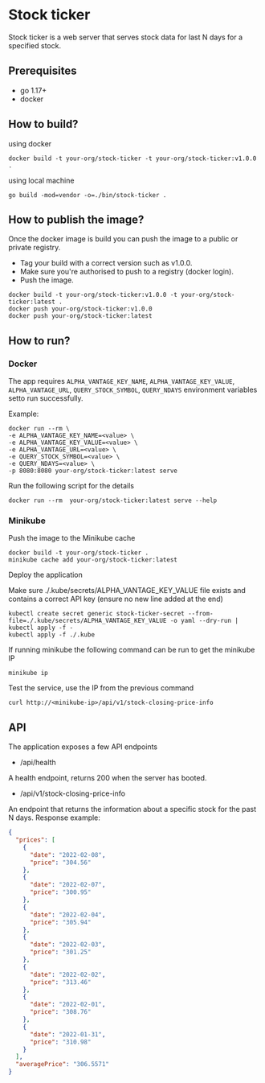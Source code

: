 # Stock ticker

Stock ticker is a web server that serves stock data for last N days for a specified stock.

## Prerequisites

* go 1.17+
* docker

## How to build?

using docker

```shell
docker build -t your-org/stock-ticker -t your-org/stock-ticker:v1.0.0 .
```

using local machine

```shell
go build -mod=vendor -o=./bin/stock-ticker .
```

## How to publish the image?

Once the docker image is build you can push the image to a public or private registry.

* Tag your build with a correct version such as v1.0.0.
* Make sure you're authorised to push to a registry (docker login).
* Push the image.

```shell
docker build -t your-org/stock-ticker:v1.0.0 -t your-org/stock-ticker:latest .
docker push your-org/stock-ticker:v1.0.0
docker push your-org/stock-ticker:latest
```

## How to run?

### Docker

The app requires `ALPHA_VANTAGE_KEY_NAME`, `ALPHA_VANTAGE_KEY_VALUE`, `ALPHA_VANTAGE_URL`, `QUERY_STOCK_SYMBOL`,
`QUERY_NDAYS` environment variables setto run successfully.

Example:

```shell 
docker run --rm \
-e ALPHA_VANTAGE_KEY_NAME=<value> \
-e ALPHA_VANTAGE_KEY_VALUE=<value> \
-e ALPHA_VANTAGE_URL=<value> \
-e QUERY_STOCK_SYMBOL=<value> \
-e QUERY_NDAYS=<value> \
-p 8080:8080 your-org/stock-ticker:latest serve
```

Run the following script for the details

```shell
docker run --rm  your-org/stock-ticker:latest serve --help
```

### Minikube

Push the image to the Minikube cache

```shell
docker build -t your-org/stock-ticker .
minikube cache add your-org/stock-ticker:latest
```

Deploy the application

Make sure ./.kube/secrets/ALPHA_VANTAGE_KEY_VALUE file exists and contains a correct API key (ensure no new line added
at the end)

```shell
kubectl create secret generic stock-ticker-secret --from-file=./.kube/secrets/ALPHA_VANTAGE_KEY_VALUE -o yaml --dry-run | kubectl apply -f -
kubectl apply -f ./.kube
```

If running minikube the following command can be run to get the minikube IP

```shell
minikube ip
```

Test the service, use the IP from the previous command

```shell
curl http://<minikube-ip>/api/v1/stock-closing-price-info

```

## API

The application exposes a few API endpoints

* /api/health

A health endpoint, returns 200 when the server has booted.

* /api/v1/stock-closing-price-info

An endpoint that returns the information about a specific stock for the past N days. Response example:

```json
{
  "prices": [
    {
      "date": "2022-02-08",
      "price": "304.56"
    },
    {
      "date": "2022-02-07",
      "price": "300.95"
    },
    {
      "date": "2022-02-04",
      "price": "305.94"
    },
    {
      "date": "2022-02-03",
      "price": "301.25"
    },
    {
      "date": "2022-02-02",
      "price": "313.46"
    },
    {
      "date": "2022-02-01",
      "price": "308.76"
    },
    {
      "date": "2022-01-31",
      "price": "310.98"
    }
  ],
  "averagePrice": "306.5571"
}
```